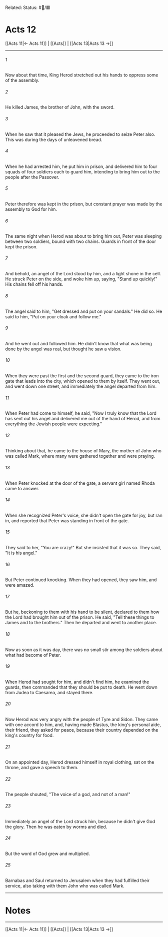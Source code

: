 Related:
Status: #📖/🟥
# Acts 12

[[Acts 11|← Acts 11]] | [[Acts]] | [[Acts 13|Acts 13 →]]
***



###### 1 
Now about that time, King Herod stretched out his hands to oppress some of the assembly. 

###### 2 
He killed James, the brother of John, with the sword. 

###### 3 
When he saw that it pleased the Jews, he proceeded to seize Peter also. This was during the days of unleavened bread. 

###### 4 
When he had arrested him, he put him in prison, and delivered him to four squads of four soldiers each to guard him, intending to bring him out to the people after the Passover. 

###### 5 
Peter therefore was kept in the prison, but constant prayer was made by the assembly to God for him. 

###### 6 
The same night when Herod was about to bring him out, Peter was sleeping between two soldiers, bound with two chains. Guards in front of the door kept the prison. 

###### 7 
And behold, an angel of the Lord stood by him, and a light shone in the cell. He struck Peter on the side, and woke him up, saying, "Stand up quickly!" His chains fell off his hands. 

###### 8 
The angel said to him, "Get dressed and put on your sandals." He did so. He said to him, "Put on your cloak and follow me." 

###### 9 
And he went out and followed him. He didn't know that what was being done by the angel was real, but thought he saw a vision. 

###### 10 
When they were past the first and the second guard, they came to the iron gate that leads into the city, which opened to them by itself. They went out, and went down one street, and immediately the angel departed from him. 

###### 11 
When Peter had come to himself, he said, "Now I truly know that the Lord has sent out his angel and delivered me out of the hand of Herod, and from everything the Jewish people were expecting." 

###### 12 
Thinking about that, he came to the house of Mary, the mother of John who was called Mark, where many were gathered together and were praying. 

###### 13 
When Peter knocked at the door of the gate, a servant girl named Rhoda came to answer. 

###### 14 
When she recognized Peter's voice, she didn't open the gate for joy, but ran in, and reported that Peter was standing in front of the gate. 

###### 15 
They said to her, "You are crazy!" But she insisted that it was so. They said, "It is his angel." 

###### 16 
But Peter continued knocking. When they had opened, they saw him, and were amazed. 

###### 17 
But he, beckoning to them with his hand to be silent, declared to them how the Lord had brought him out of the prison. He said, "Tell these things to James and to the brothers." Then he departed and went to another place. 

###### 18 
Now as soon as it was day, there was no small stir among the soldiers about what had become of Peter. 

###### 19 
When Herod had sought for him, and didn't find him, he examined the guards, then commanded that they should be put to death. He went down from Judea to Caesarea, and stayed there. 

###### 20 
Now Herod was very angry with the people of Tyre and Sidon. They came with one accord to him, and, having made Blastus, the king's personal aide, their friend, they asked for peace, because their country depended on the king's country for food. 

###### 21 
On an appointed day, Herod dressed himself in royal clothing, sat on the throne, and gave a speech to them. 

###### 22 
The people shouted, "The voice of a god, and not of a man!" 

###### 23 
Immediately an angel of the Lord struck him, because he didn't give God the glory. Then he was eaten by worms and died. 

###### 24 
But the word of God grew and multiplied. 

###### 25 
Barnabas and Saul returned to Jerusalem when they had fulfilled their service, also taking with them John who was called Mark.

---
# Notes


***
[[Acts 11|← Acts 11]] | [[Acts]] | [[Acts 13|Acts 13 →]]
